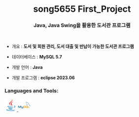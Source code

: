 <h1 align="center">song5655 First_Project</h1>
<h3 align="center">Java, Java Swing을 활용한 도서관 프로그램</h3><br/>

- 개요 : **도서 및 회원 관리, 도서 대출 및 반납이 가능한 도서관 프로그램**

- 데이터베이스 : **MySQL 5.7**

- 개발 언어 : **Java**

- 개발 프로그램 : **eclipse 2023.06**

<h3 align="left">Languages and Tools:</h3>
<p align="left"> 
  <a href="https://www.java.com" target="_blank" rel="noreferrer"> <img src="https://raw.githubusercontent.com/devicons/devicon/master/icons/java/java-original.svg" alt="java" width="40" height="40"/> </a> 
  <a href="https://www.mysql.com/" target="_blank" rel="noreferrer"> <img src="https://raw.githubusercontent.com/devicons/devicon/master/icons/mysql/mysql-original-wordmark.svg" alt="mysql" width="40" height="40"/> </a>
</p>
